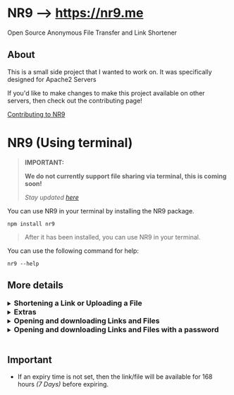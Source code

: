 # NR9 --> https://nr9.me
Open Source Anonymous File Transfer and Link Shortener

## About
This is a small side project that I wanted to work on. It was specifically designed for Apache2 Servers

If you'd like to make changes to make this project available on other servers, then check out the contributing page!

<a href="https://docs.nr9.me/contributing" target="_blank">Contributing to NR9</a>

# NR9 (Using terminal)

> **IMPORTANT:**
> 
> **We do not currently support file sharing via terminal, this is coming soon!**
> 
> *Stay updated [here](https://docs.nr9.me/info)*

You can use NR9 in your terminal by installing the NR9 package.

``` console
npm install nr9
```

> After it has been installed, you can use NR9 in your terminal.

You can use the following command for help:
``` console
nr9 --help
``` 

## More details

<details>
<summary><h3 style="display: inline;">Shortening a Link or Uploading a File</h3></summary>
<p>

To shorten a link, use the command:
``` console
nr9 --L <link>
```

To upload a file, use the command:
``` console
nr9 --F <path/to/file>
```

</p>
</details>

<details>
<summary><h3 style="display: inline;">Extras</h3></summary>
<p>

To set an expiry date for a link or a file, use the argument:
``` console
--E <time in hours from now>
```

To set a password for a link or a file, use the argument:
``` console
--P <password>
```

</p>
</details>

<details>
<summary><h3 style="display: inline;">Opening and downloading Links and Files</h3></summary>
<p>

To download a file, use the command:
``` console
nr9 --D <code>
```

To open a link in a new tab, use the command:
``` console
nr9 --N <code>
```

</p>
</details>

<details>
<summary><h3 style="display: inline;">Opening and downloading Links and Files with a password</h3></summary>
<p>

To download a file with a password, use the command:
``` console
nr9 --D <code> --P <password>
```

To open a link in a new tab with a password, use the command:
``` console
nr9 --N <code> --P <password>
```

Note: it is not necessary to use the --P argument if a password was set when running this command. You will be prompted to enter the password after running the command.

</p>
</details>

<br>

## Important
- If an expiry time is not set, then the link/file will be available for 168 hours *(7 Days)* before expiring.

